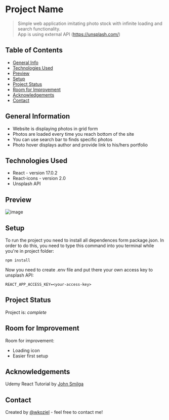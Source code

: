 
# Project Name
> Simple web application imitating photo stock with infinite loading and search functionality.<br> App is using external API (https://unsplash.com/)

## Table of Contents
* [General Info](#general-information)
* [Technologies Used](#technologies-used)
* [Preview](#preview)
* [Setup](#setup)
* [Project Status](#project-status)
* [Room for Improvement](#room-for-improvement)
* [Acknowledgements](#acknowledgements)
* [Contact](#contact)
<!-- * [License](#license) -->


## General Information
- Website is displaying photos in grid form
- Photos are loaded every time you reach bottom of the site
- You can use search bar to finds specific photos
- Photo hover displays author and provide link to his/hers portfolio


## Technologies Used
- React - version 17.0.2
- React-icons - version 2.0
- Unsplash API


## Preview
![image](https://user-images.githubusercontent.com/44378819/130835308-cb641f50-e846-4dc6-8422-87e0eb8d3065.gif)

## Setup
To run the project you need to install all dependences form package.json. In order to do this, you need to type this command into you terminal while you're in project folder:
```
npm install
```
Now you need to create .env file and put there your own access key to unsplash API:
```
REACT_APP_ACCESS_KEY=<your-access-key>
```


## Project Status
Project is: _complete_


## Room for Improvement
Room for improvement:
- Loading icon
- Easier first setup

## Acknowledgements
Udemy React Tutorial by [John Smilga](https://www.udemy.com/user/janis-smilga-3/)


## Contact
Created by [@wkoziel](https://github.com/wkoziel/) - feel free to contact me!
